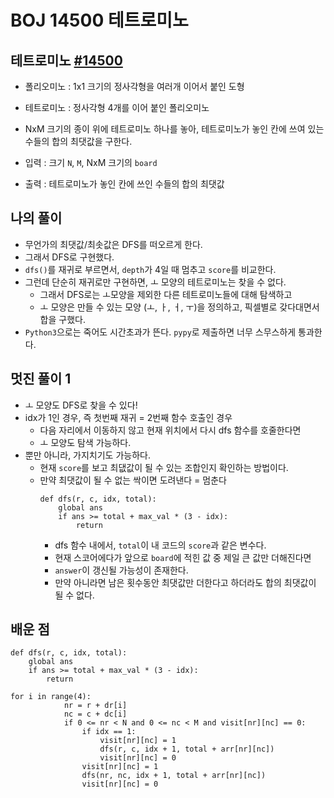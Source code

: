 # BOJ 14500 테트로미노
## 테트로미노 [#14500](https://www.acmicpc.net/problem/14500)
+ 폴리오미노 : 1x1 크기의 정사각형을 여러개 이어서 붙인 도형
+ 테트로미노 : 정사각형 4개를 이어 붙인 폴리오미노
+ NxM 크기의 종이 위에 테트로미노 하나를 놓아, 테트로미노가 놓인 칸에 쓰여 있는 수들의 합의 최댓값을 구한다.

+ 입력 : 크기 `N`, `M`, NxM 크기의 `board`
+ 출력 : 테트로미노가 놓인 칸에 쓰인 수들의 합의 최댓값


## 나의 풀이
+ 무언가의 최댓값/최솟값은 DFS를 떠오르게 한다.
+ 그래서 DFS로 구현했다.
+ `dfs()`를 재귀로 부르면서, `depth`가 4일 때 멈추고 `score`를 비교한다.
+ 그런데 단순히 재귀로만 구현하면, ㅗ 모양의 테트로미노는 찾을 수 없다.
  + 그래서 DFS로는 ㅗ모양을 제외한 다른 테트로미노들에 대해 탐색하고
  + ㅗ 모양은 만들 수 있는 모양 (ㅗ, ㅏ, ㅓ, ㅜ)을 정의하고, 픽셀별로 갖다대면서 합을 구했다.
+ `Python3`으로는 죽어도 시간초과가 뜬다. `pypy`로 제출하면 너무 스무스하게 통과한다.

## 멋진 풀이 1
+ ㅗ 모양도 DFS로 찾을 수 있다!
+ idx가 1인 경우, 즉 첫번째 재귀 = 2번째 함수 호출인 경우
  + 다음 자리에서 이동하지 않고 현재 위치에서 다시 dfs 함수를 호줄한다면
  + ㅗ 모양도 탐색 가능하다.
+ 뿐만 아니라, 가지치기도 가능하다.
  + 현재 `score`를 보고 최댒값이 될 수 있는 조합인지 확인하는 방법이다.
  + 만약 최댓값이 될 수 없는 싹이면 도려낸다 = 멈춘다
    ~~~
    def dfs(r, c, idx, total):
        global ans
        if ans >= total + max_val * (3 - idx):
            return
    ~~~
    + dfs 함수 내에서, `total`이 내 코드의 `score`과 같은 변수다.
    + 현재 스코어에다가 앞으로 `board`에 적힌 값 중 제일 큰 값만 더해진다면
    + `answer`이 갱신될 가능성이 존재한다.
    + 만약 아니라면 남은 횟수동안 최댓값만 더한다고 하더라도 합의 최댓값이 될 수 없다.

## 배운 점
~~~
def dfs(r, c, idx, total):
    global ans
    if ans >= total + max_val * (3 - idx):
        return
~~~
~~~
for i in range(4):
            nr = r + dr[i]
            nc = c + dc[i]
            if 0 <= nr < N and 0 <= nc < M and visit[nr][nc] == 0:
                if idx == 1:
                    visit[nr][nc] = 1
                    dfs(r, c, idx + 1, total + arr[nr][nc])
                    visit[nr][nc] = 0
                visit[nr][nc] = 1
                dfs(nr, nc, idx + 1, total + arr[nr][nc])
                visit[nr][nc] = 0
~~~